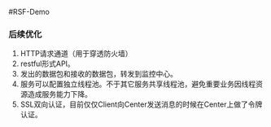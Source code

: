 #RSF-Demo

### 后续优化
1. HTTP请求通道（用于穿透防火墙）
2. restful形式API。
3. 发出的数据包和接收的数据包，转发到监控中心。
4. 服务可以配置独立线程池。不于其它服务共享线程池，避免重要业务因线程资源造成服务能力下降。
5. SSL双向认证，目前仅仅Client向Center发送消息的时候在Center上做了令牌认证。